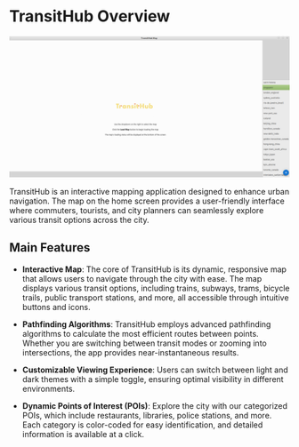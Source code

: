 # TransitHub Overview

![TransitHub Home Screen](./images/HomeScreen.png)

TransitHub is an interactive mapping application designed to enhance urban navigation. The map on the home screen provides a user-friendly interface where commuters, tourists, and city planners can seamlessly explore various transit options across the city.

## Main Features

- **Interactive Map**: The core of TransitHub is its dynamic, responsive map that allows users to navigate through the city with ease. The map displays various transit options, including trains, subways, trams, bicycle trails, public transport stations, and more, all accessible through intuitive buttons and icons.

- **Pathfinding Algorithms**: TransitHub employs advanced pathfinding algorithms to calculate the most efficient routes between points. Whether you are switching between transit modes or zooming into intersections, the app provides near-instantaneous results.

- **Customizable Viewing Experience**: Users can switch between light and dark themes with a simple toggle, ensuring optimal visibility in different environments.

- **Dynamic Points of Interest (POIs)**: Explore the city with our categorized POIs, which include restaurants, libraries, police stations, and more. Each category is color-coded for easy identification, and detailed information is available at a click.
